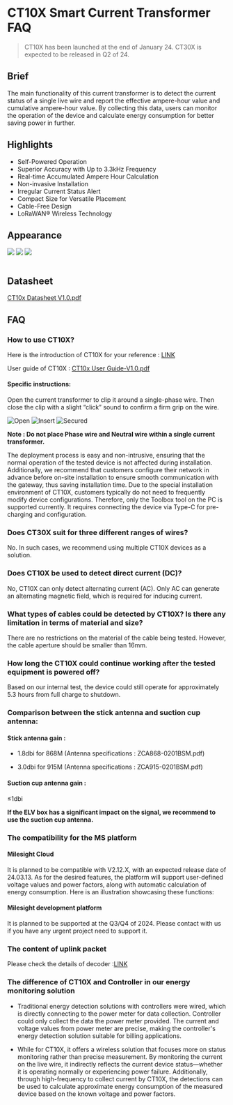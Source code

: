 # CT10X Smart Current Transformer FAQ
>CT10X has been launched at the end of January 24. 
CT30X is expected to be released in Q2 of 24.

## Brief
The main functionality of this current transformer is to detect the current status of a single live wire and report the effective ampere-hour value and cumulative ampere-hour value. By collecting this data, users can monitor the operation of the device and calculate energy consumption for better saving power in further.

## Highlights
- Self-Powered Operation
- Superior Accuracy with Up to 3.3kHz Frequency
- Real-time Accumulated Ampere Hour Calculation
- Non-invasive Installation
- Irregular Current Status Alert
- Compact Size for Versatile Placement
- Cable-Free Design
- LoRaWAN® Wireless Technology


## Appearance
![](https://www.milesight.com/static/pc/en/iot/product/lorawan-sensor/ct10x/ct10x-front-small.png?t=1710493626196)
![](https://www.milesight.com/static/pc/en/iot/product/lorawan-sensor/ct10x/ct10x-side-small.png?t=1710493626196)
![](https://www.milesight.com/static/pc/en/iot/product/lorawan-sensor/ct10x/ct10x-bottom-small.png?t=1710493626196)


![]()


## Datasheet
[CT10x Datasheet V1.0.pdf](https://resource.milesight.com/milesight/iot/document/ct10x-datasheet-en.pdf)

## FAQ
### How to use CT10X?
Here is the introduction of CT10X for your reference :  [LINK](https://youtu.be/ESbtIVR6QSo?si=juvrGnXzds522w5-)

User guide of CT10X : [CT10x User Guide-V1.0.pdf](https://resource.milesight.com/milesight/iot/document/ct10x-user-guide-en.pdf)


#### Specific instructions:
Open the current transformer to clip it around a single-phase wire. Then close the clip with a slight “click” sound to confirm a firm grip on the wire.

![Open](https://www.milesight.com/static/pc/en/iot/product/lorawan-sensor/ct10x/open.png?t=1710493626196)
![Insert](https://www.milesight.com/static/pc/en/iot/product/lorawan-sensor/ct10x/insert.png?t=1710493626196)
![Secured](https://www.milesight.com/static/pc/en/iot/product/lorawan-sensor/ct10x/secure.png?t=1710493626196)

**Note : Do not place Phase wire and Neutral wire within a single current transformer.**


The deployment process is easy and non-intrusive, ensuring that the normal operation of the tested device is not affected during installation.
Additionally, we recommend that customers configure their network in advance before on-site installation to ensure smooth communication with the gateway, thus saving installation time.
Due to the special installation environment of CT10X, customers typically do not need to frequently modify device configurations. Therefore, only the Toolbox tool on the PC is supported currently. It requires connecting the device via Type-C for pre-charging and configuration.

### Does CT30X suit for three different ranges of wires?
No. In such cases, we recommend using multiple CT10X devices as a solution.

### Does CT10X be used to detect direct current (DC)?
No, CT10X can only detect alternating current (AC). Only AC can generate an alternating magnetic field, which is required for inducing current.

### What types of cables could be detected by CT10X? Is there any limitation in terms of material and size?
There are no restrictions on the material of the cable being tested. However, the cable aperture should be smaller than 16mm.

### How long the CT10X could continue working after the tested equipment is powered off?
Based on our internal test, the device could still operate for approximately 5.3 hours from full charge to shutdown.

### Comparison between the stick antenna and suction cup antenna:
#### Stick antenna gain : 
- 1.8dbi for 868M  (Antenna specifications : ZCA868-0201BSM.pdf)

- 3.0dbi for 915M  (Antenna specifications : ZCA915-0201BSM.pdf)

#### Suction cup antenna gain : 
≤1dbi

**If the ELV box has a significant impact on the signal, we recommend to use the suction cup antenna.**

### The compatibility for the MS platform

#### Milesight Cloud
It is planned to be compatible with V2.12.X, with an expected release date of 24.03.13.
As for the desired features, the platform will support user-defined voltage values and power factors, along with automatic calculation of energy consumption. 
Here is an illustration showcasing these functions:


#### Milesight development platform
It is planned to be supported at the Q3/Q4 of 2024. 
Please contact with us if you have any urgent project need to support it.

### The content of uplink packet 
Please check the details of decoder :[LINK](https://github.com/Milesight-IoT/SensorDecoders/tree/main/CT_Series/CT101)

### The difference of CT10X and Controller in our energy monitoring solution
- Traditional energy detection solutions with controllers were wired, which is directly connecting to the power meter for data collection. Controller could only collect the data the power meter provided. The current and voltage values from power meter are precise, making the controller's energy detection solution suitable for billing applications.

- While for CT10X, it offers a wireless solution that focuses more on status monitoring rather than precise measurement. By monitoring the current on the live wire, it indirectly reflects the current device status—whether it is operating normally or experiencing power failure. Additionally, through high-frequency to collect current by CT10X, the detections can be used to calculate approximate energy consumption of the measured device based on the known voltage and power factors.
